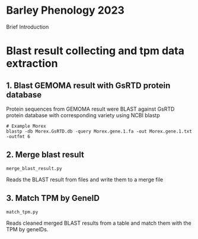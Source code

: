 # Barley Phenology 2023

Brief Introduction


# Blast result collecting and tpm data extraction  
## 1. Blast GEMOMA result with GsRTD protein database  

Protein sequences from GEMOMA result were BLAST against GsRTD protein database with corresponding variety using NCBI blastp

```
# Example Morex
blastp -db Morex.GsRTD.db -query Morex.gene.1.fa -out Morex.gene.1.txt -outfmt 6
```

## 2. Merge blast result

```
merge_blast_result.py
```

Reads the BLAST result from files and write them to a merge file  

## 3. Match TPM by GeneID  

```
match_tpm.py
```

Reads cleaned merged BLAST results from a table and match them with the TPM by geneIDs.  
